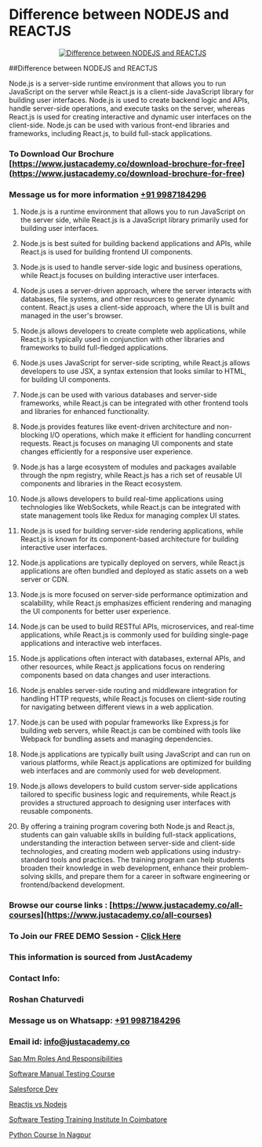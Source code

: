 # Difference between NODEJS and REACTJS

<p align="center">
  <a href="https://justacademy.co/course-detail/react-js-training">
    <img src="https://justacademy.co/storage2/course_image/1676636938_course_image.webp" alt="Difference between NODEJS and REACTJS">
  </a>
</p>
##Difference between NODEJS and REACTJS

Node.js is a server-side runtime environment that allows you to run JavaScript on the server while React.js is a client-side JavaScript library for building user interfaces. Node.js is used to create backend logic and APIs, handle server-side operations, and execute tasks on the server, whereas React.js is used for creating interactive and dynamic user interfaces on the client-side. Node.js can be used with various front-end libraries and frameworks, including React.js, to build full-stack applications.
### To Download Our Brochure [https://www.justacademy.co/download-brochure-for-free](https://www.justacademy.co/download-brochure-for-free)
### Message us for more information [+91 9987184296](https://api.whatsapp.com/send?phone=919987184296)
1) Node.js is a runtime environment that allows you to run JavaScript on the server side, while React.js is a JavaScript library primarily used for building user interfaces.

2) Node.js is best suited for building backend applications and APIs, while React.js is used for building frontend UI components.

3) Node.js is used to handle server-side logic and business operations, while React.js focuses on building interactive user interfaces.

4) Node.js uses a server-driven approach, where the server interacts with databases, file systems, and other resources to generate dynamic content. React.js uses a client-side approach, where the UI is built and managed in the user's browser.

5) Node.js allows developers to create complete web applications, while React.js is typically used in conjunction with other libraries and frameworks to build full-fledged applications.

6) Node.js uses JavaScript for server-side scripting, while React.js allows developers to use JSX, a syntax extension that looks similar to HTML, for building UI components.

7) Node.js can be used with various databases and server-side frameworks, while React.js can be integrated with other frontend tools and libraries for enhanced functionality.

8) Node.js provides features like event-driven architecture and non-blocking I/O operations, which make it efficient for handling concurrent requests. React.js focuses on managing UI components and state changes efficiently for a responsive user experience.

9) Node.js has a large ecosystem of modules and packages available through the npm registry, while React.js has a rich set of reusable UI components and libraries in the React ecosystem.

10) Node.js allows developers to build real-time applications using technologies like WebSockets, while React.js can be integrated with state management tools like Redux for managing complex UI states.

11) Node.js is used for building server-side rendering applications, while React.js is known for its component-based architecture for building interactive user interfaces.

12) Node.js applications are typically deployed on servers, while React.js applications are often bundled and deployed as static assets on a web server or CDN.

13) Node.js is more focused on server-side performance optimization and scalability, while React.js emphasizes efficient rendering and managing the UI components for better user experience.

14) Node.js can be used to build RESTful APIs, microservices, and real-time applications, while React.js is commonly used for building single-page applications and interactive web interfaces.

15) Node.js applications often interact with databases, external APIs, and other resources, while React.js applications focus on rendering components based on data changes and user interactions.

16) Node.js enables server-side routing and middleware integration for handling HTTP requests, while React.js focuses on client-side routing for navigating between different views in a web application.

17) Node.js can be used with popular frameworks like Express.js for building web servers, while React.js can be combined with tools like Webpack for bundling assets and managing dependencies.

18) Node.js applications are typically built using JavaScript and can run on various platforms, while React.js applications are optimized for building web interfaces and are commonly used for web development.

19) Node.js allows developers to build custom server-side applications tailored to specific business logic and requirements, while React.js provides a structured approach to designing user interfaces with reusable components.

20) By offering a training program covering both Node.js and React.js, students can gain valuable skills in building full-stack applications, understanding the interaction between server-side and client-side technologies, and creating modern web applications using industry-standard tools and practices. The training program can help students broaden their knowledge in web development, enhance their problem-solving skills, and prepare them for a career in software engineering or frontend/backend development.

### Browse our course links : [https://www.justacademy.co/all-courses](https://www.justacademy.co/all-courses) 
### To Join our FREE DEMO Session - [Click Here](https://www.justacademy.co/register-for-course-demo)


### This information is sourced from JustAcademy
### Contact Info:
### Roshan Chaturvedi
### Message us on Whatsapp: [+91 9987184296](https://api.whatsapp.com/send?phone=919987184296)
### Email id: [info@justacademy.co](mailto:info@justacademy.co)
                
[Sap Mm Roles And Responsibilities](https://www.linkedin.com/pulse/sap-mm-roles-responsibilities-justacademy-kolkata-t1j6e?trackingId=mtfy6vPsvWdkVjAOG2dDug%3D%3D&lipi=urn%3Ali%3Apage%3Ad_flagship3_company_admin%3Bar0CqYRcTQWcPsZzz1T%2BLw%3D%3D)

[Software Manual Testing Course](https://www.linkedin.com/pulse/software-manual-testing-course-justacademy-san-jose-6syjf?trackingId=GbQjrIlj%2FcPsSWy3pTXVLw%3D%3D&lipi=urn%3Ali%3Apage%3Ad_flagship3_company_admin%3BNvzTf3fnQO%2BVBqBGA8b0%2Bw%3D%3D)

[Salesforce Dev](https://medium.com/@prempja40/salesforce-dev-48adb7863225)

[Reactjs vs Nodejs](https://medium.com/@namusn/reactjs-vs-nodejs-418260601f0f)

[Software Testing Training Institute In Coimbatore](https://justacademyin.github.io/justacademy/software-testing-training-institute-in-coimbatore)

[Python Course In Nagpur](https://justacademyin.github.io/justacademy/python-course-in-nagpur)

